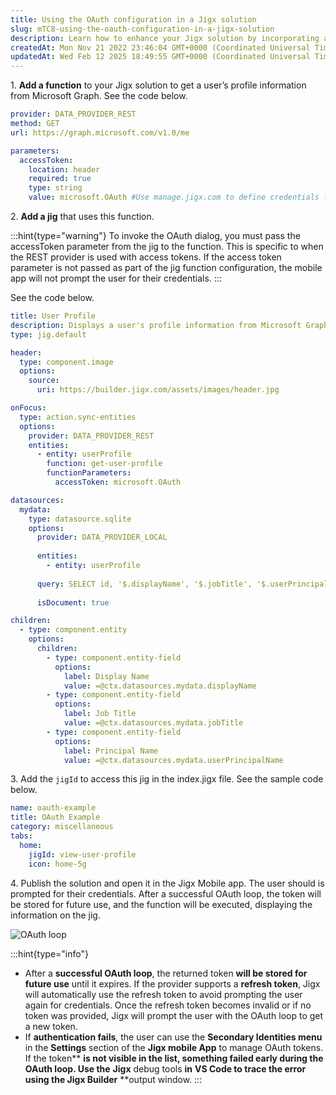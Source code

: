 ```yaml
---
title: Using the OAuth configuration in a Jigx solution
slug: mTC8-using-the-oauth-configuration-in-a-jigx-solution
description: Learn how to enhance your Jigx solution by incorporating a function that seamlessly retrieves user profile information from Microsoft Graph. This comprehensive document guides you through the process of creating a jig that utilizes this function and demon
createdAt: Mon Nov 21 2022 23:46:04 GMT+0000 (Coordinated Universal Time)
updatedAt: Wed Feb 12 2025 18:49:55 GMT+0000 (Coordinated Universal Time)
---
```


1\. **Add a function** to your Jigx solution to get a user’s profile information from Microsoft Graph. See the code below.

```yaml
provider: DATA_PROVIDER_REST
method: GET
url: https://graph.microsoft.com/v1.0/me

parameters:
  accessToken:
    location: header
    required: true
    type: string
    value: microsoft.OAuth #Use manage.jigx.com to define credentials for your solution
```

2\. **Add a jig** that uses this function. 

:::hint{type="warning"}
To invoke the OAuth dialog, you must pass the accessToken parameter from the jig to the function. This is specific to when the REST provider is used with access tokens. If the access token parameter is not passed as part of the jig function configuration, the mobile app will not prompt the user for their credentials.
:::

See the code below.

```yaml
title: User Profile
description: Displays a user's profile information from Microsoft Graph API
type: jig.default

header:
  type: component.image
  options:
    source:
      uri: https://builder.jigx.com/assets/images/header.jpg

onFocus: 
  type: action.sync-entities
  options:
    provider: DATA_PROVIDER_REST
    entities:
      - entity: userProfile
        function: get-user-profile
        functionParameters:
          accessToken: microsoft.OAuth

datasources:
  mydata: 
    type: datasource.sqlite
    options:
      provider: DATA_PROVIDER_LOCAL
  
      entities:
        - entity: userProfile
  
      query: SELECT id, '$.displayName', '$.jobTitle', '$.userPrincipalName' FROM userProfile 
      
      isDocument: true

children:
  - type: component.entity
    options:
      children:
        - type: component.entity-field
          options:
            label: Display Name
            value: =@ctx.datasources.mydata.displayName
        - type: component.entity-field
          options:
            label: Job Title
            value: =@ctx.datasources.mydata.jobTitle
        - type: component.entity-field
          options:
            label: Principal Name
            value: =@ctx.datasources.mydata.userPrincipalName
```

3\. Add the `jigId` to access this jig in the index.jigx file. See the sample code below.

```yaml
name: oauth-example
title: OAuth Example
category: miscellaneous
tabs:
  home:
    jigId: view-user-profile
    icon: home-5g
```

4\. Publish the solution and open it in the Jigx Mobile app. The user should is prompted for their credentials. After a successful OAuth loop, the token will be stored for future use, and the function will be executed, displaying the information on the jig.

![OAuth loop](https://archbee-image-uploads.s3.amazonaws.com/x7vdIDH6-ScTprfmi2XXX/4zqXGHuB4_tLDvsW2diXS_image.png "OAuth loop")

:::hint{type="info"}
- After a **successful OAuth loop**, the returned token **will be stored for future use** until it expires. If the provider supports a **refresh token**, Jigx will automatically use the refresh token to avoid prompting the user again for credentials. Once the refresh token becomes invalid or if no token was provided, Jigx will prompt the user with the OAuth loop to get a new token.&#x20;
- If **authentication fails**, the user can use the **Secondary Identities menu** in the **Settings** section of the **Jigx mobile App** to manage OAuth tokens. If the token** **is not visible in the list, something failed early during the OAuth loop. Use the** **Jigx** debug tools **in** **VS Code to trace the error using the Jigx Builder** **output window.
:::

